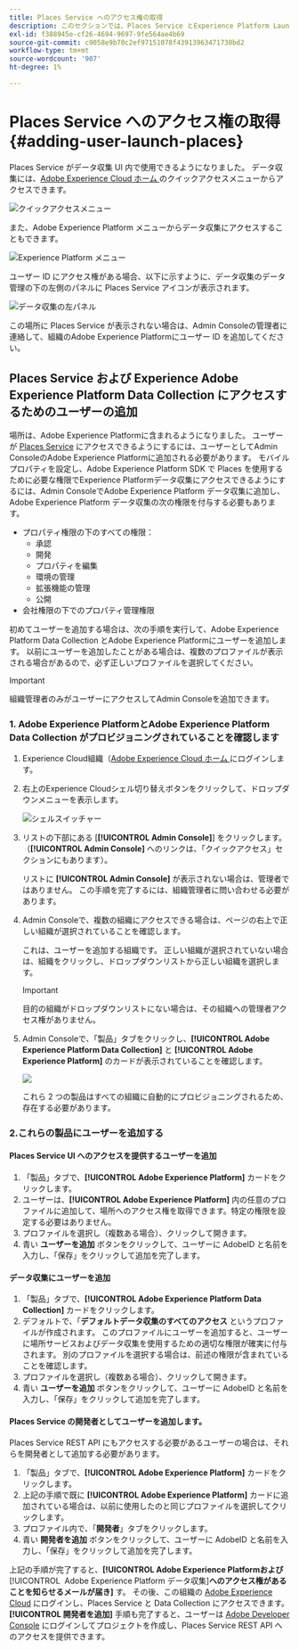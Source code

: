 ```yaml
---
title: Places Service へのアクセス権の取得
description: このセクションでは、Places Service とExperience Platform Launchにユーザーを追加して、ユーザーが Places Service にアクセスできるようにする方法について説明します。
exl-id: f388945e-cf26-4694-9697-9fe564ae4b69
source-git-commit: c9058e9b70c2ef97151078f43913963471730bd2
workflow-type: tm+mt
source-wordcount: '907'
ht-degree: 1%

---
```


# Places Service へのアクセス権の取得 {#adding-user-launch-places}

Places Service がデータ収集 UI 内で使用できるようになりました。 データ収集には、[Adobe Experience Cloud ホーム ](https://experience.adobe.com) のクイックアクセスメニューからアクセスできます。

![ クイックアクセスメニュー ](/help/assets/quickaccess.png)

また、Adobe Experience Platform メニューからデータ収集にアクセスすることもできます。

![Experience Platform メニュー ](/help/assets/solutionaccessmenu.png)

ユーザー ID にアクセス権がある場合、以下に示すように、データ収集のデータ管理の下の左側のパネルに Places Service アイコンが表示されます。

![ データ収集の左パネル ](/help/assets/places_in_data_collection.png)

この場所に Places Service が表示されない場合は、Admin Consoleの管理者に連絡して、組織のAdobe Experience Platformにユーザー ID を追加してください。

## Places Service および Experience Adobe Experience Platform Data Collection にアクセスするためのユーザーの追加

場所は、Adobe Experience Platformに含まれるようになりました。 ユーザーが [Places Service](https://experience.adobe.com/#/data-collection/places) にアクセスできるようにするには、ユーザーとしてAdmin ConsoleのAdobe Experience Platformに追加される必要があります。 モバイルプロパティを設定し、Adobe Experience Platform SDK で Places を使用するために必要な権限でExperience Platformデータ収集にアクセスできるようにするには、Admin ConsoleでAdobe Experience Platform データ収集に追加し、Adobe Experience Platform データ収集の次の権限を付与する必要もあります。

* プロパティ権限の下のすべての権限：
   * 承認
   * 開発
   * プロパティを編集
   * 環境の管理
   * 拡張機能の管理
   * 公開
* 会社権限の下でのプロパティ管理権限

初めてユーザーを追加する場合は、次の手順を実行して、Adobe Experience Platform Data Collection とAdobe Experience Platformにユーザーを追加します。 以前にユーザーを追加したことがある場合は、複数のプロファイルが表示される場合があるので、必ず正しいプロファイルを選択してください。

>[!IMPORTANT]
>
>組織管理者のみがユーザーにアクセスしてAdmin Consoleを追加できます。

### 1. Adobe Experience PlatformとAdobe Experience Platform Data Collection がプロビジョニングされていることを確認します

1. Experience Cloud組織（[Adobe Experience Cloud ホーム ](https://experience.adobe.com) にログインします。
1. 右上のExperience Cloudシェル切り替えボタンをクリックして、ドロップダウンメニューを表示します。

   ![ シェルスイッチャー ](/help/assets/places_shell_switcher1.png)

1. リストの下部にある [**[!UICONTROL Admin Console]**] をクリックします。 （**[!UICONTROL Admin Console]** へのリンクは、「クイックアクセス」セクションにもあります）。

   リストに **[!UICONTROL Admin Console]** が表示されない場合は、管理者ではありません。 この手順を完了するには、組織管理者に問い合わせる必要があります。

1. Admin Consoleで、複数の組織にアクセスできる場合は、ページの右上で正しい組織が選択されていることを確認します。

   これは、ユーザーを追加する組織です。 正しい組織が選択されていない場合は、組織をクリックし、ドロップダウンリストから正しい組織を選択します。

   >[!IMPORTANT]
   >
   >目的の組織がドロップダウンリストにない場合は、その組織への管理者アクセス権がありません。

1. Admin Consoleで、「製品」タブをクリックし、**[!UICONTROL Adobe Experience Platform Data Collection]** と **[!UICONTROL Adobe Experience Platform]** のカードが表示されていることを確認します。

   ![](/help/assets/places_provisioned1.png)

   これら 2 つの製品はすべての組織に自動的にプロビジョニングされるため、存在する必要があります。


### 2.これらの製品にユーザーを追加する

#### Places Service UI へのアクセスを提供するユーザーを追加

1. 「製品」タブで、**[!UICONTROL Adobe Experience Platform]** カードをクリックします。
2. ユーザーは、**[!UICONTROL Adobe Experience Platform]** 内の任意のプロファイルに追加して、場所へのアクセス権を取得できます。特定の権限を設定する必要はありません。
3. プロファイルを選択し（複数ある場合）、クリックして開きます。
4. 青い **ユーザーを追加** ボタンをクリックして、ユーザーに AdobeID と名前を入力し、「保存」をクリックして追加を完了します。

#### データ収集にユーザーを追加

1. 「製品」タブで、**[!UICONTROL Adobe Experience Platform Data Collection]** カードをクリックします。
2. デフォルトで、「**デフォルトデータ収集のすべてのアクセス** というプロファイルが作成されます。 このプロファイルにユーザーを追加すると、ユーザーに場所サービスおよびデータ収集を使用するための適切な権限が確実に付与されます。 別のプロファイルを選択する場合は、前述の権限が含まれていることを確認します。
3. プロファイルを選択し（複数ある場合）、クリックして開きます。
4. 青い **ユーザーを追加** ボタンをクリックして、ユーザーに AdobeID と名前を入力し、「保存」をクリックして追加を完了します。

#### Places Service の開発者としてユーザーを追加します。

Places Service REST API にもアクセスする必要があるユーザーの場合は、それらを開発者として追加する必要があります。
1. 「製品」タブで、**[!UICONTROL Adobe Experience Platform]** カードをクリックします。
2. 上記の手順で既に **[!UICONTROL Adobe Experience Platform]** カードに追加されている場合は、以前に使用したのと同じプロファイルを選択してクリックします。
3. プロファイル内で、「**開発者**」タブをクリックします。
4. 青い **開発者を追加** ボタンをクリックして、ユーザーに AdobeID と名前を入力し、「保存」をクリックして追加を完了します。

上記の手順が完了すると、**[!UICONTROL Adobe Experience Platformおよび**&#x200B;[!UICONTROL &#x200B; Adobe Experience Platform データ収集 &#x200B;]&#x200B;**へのアクセス権があることを知らせるメールが届き]** す。 その後、この組織の [Adobe Experience Cloud](https://experience.adobe.com) にログインし、Places Service と Data Collection にアクセスできます。 **[!UICONTROL 開発者を追加]** 手順も完了すると、ユーザーは [Adobe Developer Console](https://developer.adobe.com/console/home) にログインしてプロジェクトを作成し、Places Service REST API へのアクセスを提供できます。
